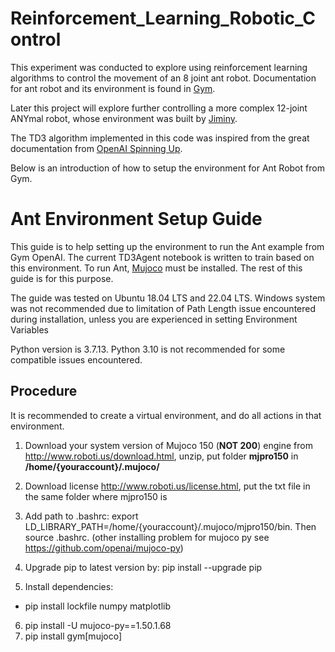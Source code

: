 # Reinforcement_Learning_Robotic_Control

This experiment was conducted to explore using reinforcement learning algorithms to control the movement of an 8 joint ant robot. Documentation for ant robot and its environment is found in [Gym](https://www.gymlibrary.ml/environments/mujoco/ant/). 

Later this project will explore further controlling a more complex 12-joint ANYmal robot, whose environment was built by [Jiminy](https://github.com/duburcqa/jiminy).

The TD3 algorithm implemented in this code was inspired from the great documentation from [OpenAI Spinning Up](https://spinningup.openai.com/en/latest/algorithms/td3.html).

Below is an introduction of how to setup the environment for Ant Robot from Gym.

# Ant Environment Setup Guide

This guide is to help setting up the environment to run the Ant example from Gym OpenAI. The current TD3Agent notebook is written to train based on this environment.
To run Ant, [Mujoco](https://www.gymlibrary.ml/environments/mujoco/) must be installed. The rest of this guide is for this purpose. 

The guide was tested on Ubuntu 18.04 LTS and 22.04 LTS. Windows system was not recommended due to limitation of Path Length issue encountered during installation, unless you are experienced in setting Environment Variables

Python version is 3.7.13. Python 3.10 is not recommended for some compatible issues encountered.

## Procedure
It is recommended to create a virtual environment, and do all actions in that environment. 
1. Download your system version of Mujoco 150 (**NOT 200**) engine from http://www.roboti.us/download.html, unzip, put folder **mjpro150** in
**/home/{youraccount}/.mujoco/**

2. Download license http://www.roboti.us/license.html, put the txt file in the same folder where mjpro150 is

3. Add path to .bashrc: export LD_LIBRARY_PATH=/home/{youraccount}/.mujoco/mjpro150/bin. Then source .bashrc. (other installing problem for mujoco py see https://github.com/openai/mujoco-py)
4. Upgrade pip to latest version by: pip install --upgrade pip
5. Install dependencies:
- pip install lockfile numpy matplotlib
6. pip install -U mujoco-py==1.50.1.68 
7. pip install gym[mujoco]
